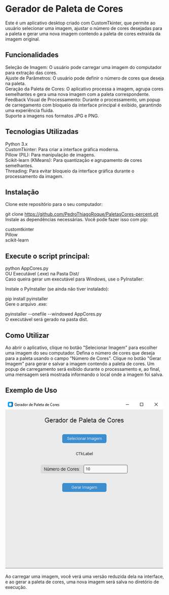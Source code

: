 # Gerador de Paleta de Cores
Este é um aplicativo desktop criado com CustomTkinter, que permite ao usuário selecionar uma imagem, ajustar o número de cores desejadas para a paleta e gerar uma nova imagem contendo a paleta de cores extraída da imagem original.

## Funcionalidades
Seleção de Imagem: O usuário pode carregar uma imagem do computador para extração das cores.<br>
Ajuste de Parâmetros: O usuário pode definir o número de cores que deseja na paleta.<br>
Geração da Paleta de Cores: O aplicativo processa a imagem, agrupa cores semelhantes e gera uma nova imagem com a paleta correspondente.<br>
Feedback Visual de Processamento: Durante o processamento, um popup de carregamento com bloqueio da interface principal é exibido, garantindo uma experiência fluida.<br>
Suporte a imagens nos formatos JPG e PNG.<br>

## Tecnologias Utilizadas
Python 3.x <br>
CustomTkinter: Para criar a interface gráfica moderna.<br>
Pillow (PIL): Para manipulação de imagens.<br>
Scikit-learn (KMeans): Para quantização e agrupamento de cores semelhantes.<br>
Threading: Para evitar bloqueio da interface gráfica durante o processamento da imagem.<br>

## Instalação
Clone este repositório para o seu computador:<br>

git clone https://github.com/PedroThiagoRoque/PaletasCores-percent.git<br>
Instale as dependências necessárias. Você pode fazer isso com pip:<br>

customtkinter<br>
Pillow<br>
scikit-learn<br>

## Execute o script principal:
python AppCores.py <br>
OU Executável (.exe) na Pasta Dist/ <br>
Caso queira gerar um executável para Windows, use o PyInstaller: <br>

Instale o PyInstaller (se ainda não tiver instalado): <br>

pip install pyinstaller<br>
Gere o arquivo .exe:<br>

pyinstaller --onefile --windowed AppCores.py<br>
O executável será gerado na pasta dist.<br>

## Como Utilizar
Ao abrir o aplicativo, clique no botão "Selecionar Imagem" para escolher uma imagem do seu computador.
Defina o número de cores que deseja para a paleta usando o campo "Número de Cores".
Clique no botão "Gerar Imagem" para gerar e salvar a imagem contendo a paleta de cores.
Um popup de carregamento será exibido durante o processamento e, ao final, uma mensagem será mostrada informando o local onde a imagem foi salva.

## Exemplo de Uso
![Alt text](/exemplo.png?raw=true "Exemplo")


Ao carregar uma imagem, você verá uma versão reduzida dela na interface, e ao gerar a paleta de cores, uma nova imagem será salva no diretório de execução.
